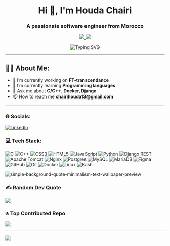 

<h1 align="center">Hi 👋, I'm Houda Chairi</h1>

<h3 align="center">A passionate software engineer from Morocco</h3>

<p align="center">
  <a href="https://github.com/houda-ch">
    <img src="https://img.shields.io/badge/GitHub-100000?style=for-the-badge&logo=github&logoColor=white">
  </a>
  <a href="mailto:chairihouda13@gmail.com">
    <img src="https://img.shields.io/badge/Email-D14836?style=for-the-badge&logo=gmail&logoColor=white">
  </a>
</p>

<div align="center">
  <img src="https://readme-typing-svg.demolab.com?font=Fira+Code&duration=3000&pause=500&center=true&vCenter=true&width=435&lines=I’m+currently+working+on+FT-transcendance;Learning+new+programming+languages;Ask+me+about+C%2FC%2B%2B%2C+Docker%2C+Django;Reach+me+at+chairihouda13%40gmail.com" alt="Typing SVG" />
</div>

---

## 👨‍💻 About Me:
- 🔭 I’m currently working on **FT-transcendance**
- 🌱 I’m currently learning **Programming languages**
- 💬 Ask me about **C/C++, Docker, Django**
- 📫 How to reach me **chairihouda13@gmail.com**

---

### 🌐 Socials:
[![LinkedIn](https://img.shields.io/badge/LinkedIn-%230077B5.svg?logo=linkedin&logoColor=white)](https://linkedin.com/in/https://www.linkedin.com/in/hchairi/) 

### 💻 Tech Stack:

<p >
  <!-- Programming Languages -->
  <img src="https://img.shields.io/badge/C-00599C?style=flat-square&logo=c&logoColor=white" alt="C"/>
  <img src="https://img.shields.io/badge/C++-00599C?style=flat-square&logo=c%2B%2B&logoColor=white" alt="C++"/>
  <img src="https://img.shields.io/badge/CSS3-1572B6?style=flat-square&logo=css3&logoColor=white" alt="CSS3"/>
  <img src="https://img.shields.io/badge/HTML5-E34F26?style=flat-square&logo=html5&logoColor=white" alt="HTML5"/>
  <img src="https://img.shields.io/badge/JavaScript-323330?style=flat-square&logo=javascript&logoColor=F7DF1E" alt="JavaScript"/>
  <img src="https://img.shields.io/badge/Python-3670A0?style=flat-square&logo=python&logoColor=ffdd54" alt="Python"/>

  <!-- Frameworks & Libraries -->
  <img src="https://img.shields.io/badge/Django%20REST-ff1709?style=flat-square&logo=django&logoColor=white&color=gray" alt="Django REST"/>
  <img src="https://img.shields.io/badge/Apache%20Tomcat-F8DC75?style=flat-square&logo=apache-tomcat&logoColor=black" alt="Apache Tomcat"/>
  <img src="https://img.shields.io/badge/Nginx-009639?style=flat-square&logo=nginx&logoColor=white" alt="Nginx"/>

  <!-- Databases -->
  <img src="https://img.shields.io/badge/Postgres-316192?style=flat-square&logo=postgresql&logoColor=white" alt="Postgres"/>
  <img src="https://img.shields.io/badge/MySQL-4479A1?style=flat-square&logo=mysql&logoColor=white" alt="MySQL"/>
  <img src="https://img.shields.io/badge/MariaDB-003545?style=flat-square&logo=mariadb&logoColor=white" alt="MariaDB"/>

  <!-- Tools -->
  <img src="https://img.shields.io/badge/Figma-F24E1E?style=flat-square&logo=figma&logoColor=white" alt="Figma"/>
  <img src="https://img.shields.io/badge/GitHub-181717?style=flat-square&logo=github&logoColor=white" alt="GitHub"/>
  <img src="https://img.shields.io/badge/Git-F05032?style=flat-square&logo=git&logoColor=white" alt="Git"/>
  <img src="https://img.shields.io/badge/Docker-0db7ed?style=flat-square&logo=docker&logoColor=white" alt="Docker"/>
  <img src="https://img.shields.io/badge/Linux-000000?style=flat-square&logo=linux&logoColor=white" alt="Linux"/>
  <img src="https://img.shields.io/badge/Bash-4EAA25?style=flat-square&logo=gnu-bash&logoColor=white" alt="Bash"/>
</p>

![simple-background-quote-minimalism-text-wallpaper-preview](https://github.com/user-attachments/assets/2d22a16c-9daa-4097-b332-db2c1df4a106)

### ✍️ Random Dev Quote
![](https://quotes-github-readme.vercel.app/api?type=horizontal&theme=radical)

### 🔝 Top Contributed Repo
![](https://github-contributor-stats.vercel.app/api?username=HoudaChairi&limit=5&theme=dark&combine_all_yearly_contributions=true)

---
[![](https://visitcount.itsvg.in/api?id=HoudaChairi&icon=0&color=1)](https://visitcount.itsvg.in)
